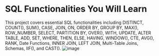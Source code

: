# SQL Functionalities You Will Learn

This project covers essential SQL functionalities including DISTINCT, COUNT(), SUM(), CASE, JOIN, ON, ORDER BY, GROUP BY, MAX(), ROW_NUMBER, SELECT, PARTITION BY, OVER(), WITH, UPDATE, ALTER TABLE, ADD, SET, WHERE, THEN, ELSE, HAVING, WINDOW(), CTE, AVG(), RANK, Date Functions, INNER JOIN, LEFT JOIN, Multi-Table Joins, Schemas, IIF(), and CAST().
![image](https://github.com/user-attachments/assets/f966ca73-1e37-427b-9892-138ee2152761)

